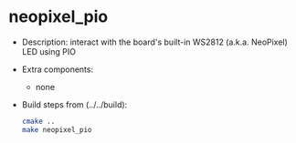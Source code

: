 # neopixel_pio

* Description: interact with the board's built-in WS2812 (a.k.a. NeoPixel) LED using PIO

* Extra components:
  + none

* Build steps from (../../build):

  ```bash
  cmake ..
  make neopixel_pio
  ```